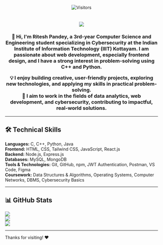 <p align="center">
  <img src="https://visitor-badge.laobi.icu/badge?page_id=riteshpandey2024-cyber.riteshpandey2024-cyber" alt="Visitors" />
</p>

<h1 align="center">
  <img src="https://readme-typing-svg.herokuapp.com?font=Fira+Code&pause=500&color=00FF7F&center=true&vCenter=true&width=600&lines=Hello+Visitors,+I'm+Ritesh+Pandey;Full-Stack+Developer+and+Cybersecurity+Enthusiast" />
</h1>

<h3 align="center">
👋 Hi, I'm Ritesh Pandey, a 3rd-year Computer Science and Engineering student specializing in Cybersecurity at the Indian Institute of Information Technology (IIIT) Kottayam.  
I am passionate about web development, especially frontend design, and I have a strong interest in problem-solving using C++ and Python.  

💡 I enjoy building creative, user-friendly projects, exploring new technologies, and applying my skills in practical problem-solving.  
🚀 I aim to work in the fields of data analytics, web development, and cybersecurity, contributing to impactful, real-world solutions.  
</h3>

---

## 🛠️ Technical Skills

**Languages:** C, C++, Python, Java  
**Frontend:** HTML, CSS, Tailwind CSS, JavaScript, React.js  
**Backend:** Node.js, Express.js  
**Databases:** MySQL, MongoDB  
**Tools & Technologies:** Git, GitHub, npm, JWT Authentication, Postman, VS Code, Figma  
**Coursework:** Data Structures & Algorithms, Operating Systems, Computer Networks, DBMS, Cybersecurity Basics  

---

## 📊 GitHub Stats
![](https://github-readme-stats.vercel.app/api?username=riteshpandey2024-cyber&theme=dark&hide_border=false&include_all_commits=true&count_private=true)  
![](https://nirzak-streak-stats.vercel.app/?user=riteshpandey2024-cyber&theme=dark&hide_border=false)  
![](https://github-readme-stats.vercel.app/api/top-langs/?username=riteshpandey2024-cyber&theme=dark&hide_border=false&layout=compact)

---

Thanks for visiting! ❤️
